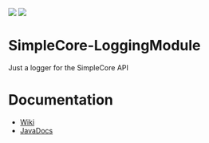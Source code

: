 [![](https://jitci.com/gh/TheProgramSrc/SimpleCore-LoggingModule/svg)](https://jitci.com/gh/TheProgramSrc/SimpleCore-LoggingModule)
[![](https://jitpack.io/v/TheProgramSrc/SimpleCore-LoggingModule.svg)](https://jitpack.io/#TheProgramSrc/SimpleCore-LoggingModule)


# SimpleCore-LoggingModule
Just a logger for the SimpleCore API

# Documentation
* [Wiki](https://github.com/TheProgramSrc/SimpleCore-LoggingModule/wiki)
* [JavaDocs](https://docs.theprogramsrc.xyz/SimpleCore-LoggingModule/)